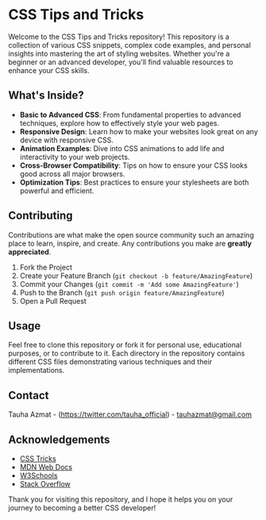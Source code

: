 # CSS Tips and Tricks

Welcome to the CSS Tips and Tricks repository! This repository is a collection of various CSS snippets, complex code examples, and personal insights into mastering the art of styling websites. Whether you're a beginner or an advanced developer, you'll find valuable resources to enhance your CSS skills.

## What's Inside?

- **Basic to Advanced CSS**: From fundamental properties to advanced techniques, explore how to effectively style your web pages.
- **Responsive Design**: Learn how to make your websites look great on any device with responsive CSS.
- **Animation Examples**: Dive into CSS animations to add life and interactivity to your web projects.
- **Cross-Browser Compatibility**: Tips on how to ensure your CSS looks good across all major browsers.
- **Optimization Tips**: Best practices to ensure your stylesheets are both powerful and efficient.

## Contributing

Contributions are what make the open source community such an amazing place to learn, inspire, and create. Any contributions you make are **greatly appreciated**.

1. Fork the Project
2. Create your Feature Branch (`git checkout -b feature/AmazingFeature`)
3. Commit your Changes (`git commit -m 'Add some AmazingFeature'`)
4. Push to the Branch (`git push origin feature/AmazingFeature`)
5. Open a Pull Request

## Usage

Feel free to clone this repository or fork it for personal use, educational purposes, or to contribute to it. Each directory in the repository contains different CSS files demonstrating various techniques and their implementations.

## Contact

Tauha Azmat - (https://twitter.com/tauha_official) - tauhazmat@gmail.com

## Acknowledgements

- [CSS Tricks](https://css-tricks.com/)
- [MDN Web Docs](https://developer.mozilla.org/)
- [W3Schools](https://www.w3schools.com/)
- [Stack Overflow](https://stackoverflow.com/)

Thank you for visiting this repository, and I hope it helps you on your journey to becoming a better CSS developer!
